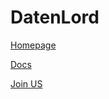# DatenLord
[Homepage](https://datenlord.github.io/home.html)

[Docs](https://datenlord.github.io//docs.html)

[Join US](https://datenlord.github.io/join.html)



